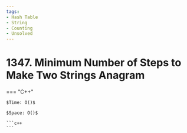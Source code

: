 ```yaml
---
tags:
- Hash Table
- String
- Counting
- Unsolved
---
```



# 1347. Minimum Number of Steps to Make Two Strings Anagram

=== "C++"

    $Time: O()$

    $Space: O()$

    ```c++
    ```